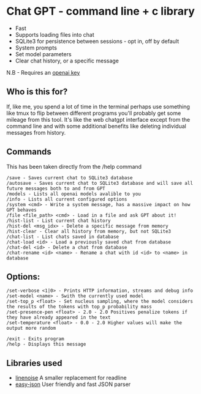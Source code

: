 # Chat GPT - command line + c library

- Fast
- Supports loading files into chat
- SQLite3 for persistence between sessions - opt in, off by default
- System prompts
- Set model parameters
- Clear chat history, or a specific message

N.B - Requires an [openai key](https://openai.com/blog/openai-api)

## Who is this for?
If, like me, you spend a lot of time in the terminal perhaps use something like
tmux to flip between different programs you'll probably get some mileage from 
this tool. It's like the web chatgpt interface except from the command line
and with some additional benefits like deleting individual messages from history.

## Commands
This has been taken directly from the /help command

```
/save - Saves current chat to SQLite3 database
/autosave - Saves current chat to SQLite3 database and will save all future messages both to and from GPT
/models - Lists all openai models avalible to you
/info - Lists all current configured options
/system <cmd> - Write a system message, has a massive impact on how GPT behaves
/file <file_path> <cmd> - Load in a file and ask GPT about it!
/hist-list - List current chat history
/hist-del <msg_idx> - Delete a specific message from memory
/hist-clear - Clear all history from memory, but not SQLite3
/chat-list - List chats saved in database
/chat-load <id> - Load a previously saved chat from database
/chat-del <id> - Delete a chat from database
/chat-rename <id> <name> - Rename a chat with id <id> to <name> in database
```

## Options:
```
/set-verbose <1|0> - Prints HTTP information, streams and debug info
/set-model <name> - Swith the currently used model
/set-top_p <float> - Set nucleus sampling, where the model considers the results of the tokens with top_p probability mass
/set-presence-pen <float> - 2.0 - 2.0 Positives penalize tokens if they have already appeared in the text
/set-temperature <float> - 0.0 - 2.0 Higher values will make the output more random

/exit - Exits program
/help - Displays this message
```

## Libraries used
- [linenoise](https://github.com/antirez/linenoise) A smaller replacement for readline
- [easy-json](https://github.com/Jamesbarford/easy-json) User friendly and fast JSON parser
